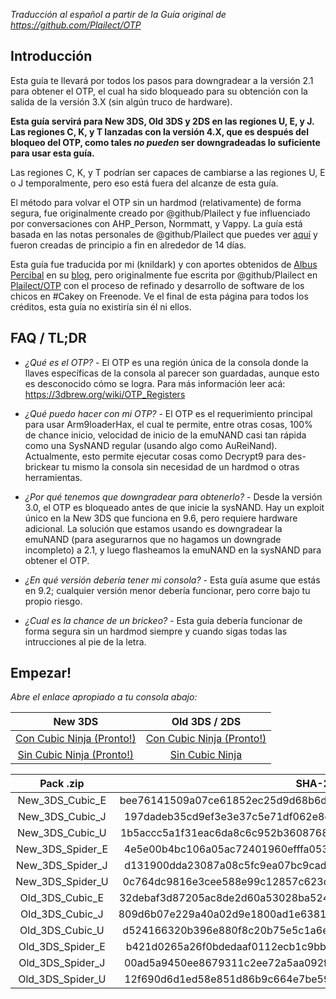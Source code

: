 *Traducción al español a partir de la Guía original de https://github.com/Plailect/OTP*

## Introducción

Esta guía te llevará por todos los pasos para downgradear a la versión 2.1 para obtener el OTP, el cual ha sido bloqueado para su obtención con la salida de la versión 3.X (sin algún truco de hardware).

**Esta guía servirá para New 3DS, Old 3DS y 2DS en las regiones U, E, y J. Las regiones C, K, y T lanzadas con la versión 4.X, que es después del bloqueo del OTP, como tales *no pueden* ser downgradeadas lo suficiente para usar esta guía.**

Las regiones C, K, y T podrían ser capaces de cambiarse a las regiones U, E o J temporalmente, pero eso está fuera del alcanze de esta guía.

El método para volvar el OTP sin un hardmod (relativamente) de forma segura, fue originalmente creado por @github/Plailect y fue influenciado por conversaciones con AHP_Person, Normmatt, y Vappy. La guía está basada en las notas personales de @github/Plailect que puedes ver [aquí](https://www.irccloud.com/pastebin/SfsLwHWS/OTP+Notes) y fueron creadas de principio a fin en alrededor de 14 días.

Esta guía fue traducida por mi (knildark) y con aportes obtenidos de [Albus Percibal]( https://plus.google.com/103887204870368587707) en su [blog](http://a9lh3ds.blogspot.cl/), pero originalmente fue escrita por @github/Plailect en [Plailect/OTP](https://github.com/Plailect/OTP) con el proceso de refinado y desarrollo de software de los chicos en #Cakey on Freenode. Ve el final de esta página para todos los créditos, esta guía no existiría sin él ni ellos.

## FAQ / TL;DR

+ *¿Qué es el OTP?* -
  El OTP es una región única de la consola donde la llaves específicas de la consola al parecer son guardadas, aunque esto es desconocido cómo se logra. Para más información leer acá: https://3dbrew.org/wiki/OTP_Registers

+ *¿Qué puedo hacer con mi OTP?* -
  El OTP es el requerimiento principal para usar Arm9loaderHax, el cual te permite, entre otras cosas, 100% de chance inicio, velocidad de inicio de la emuNAND casi tan rápida como una SysNAND regular (usando algo como AuReiNand). Actualmente, esto permite ejecutar cosas como Decrypt9 para des-brickear tu mismo la consola sin necesidad de un hardmod o otras herramientas.

+ *¿Por qué tenemos que downgradear para obtenerlo?* -
  Desde la versión 3.0, el OTP es bloqueado antes de que inicie la sysNAND. Hay un exploit único en la New 3DS que funciona en 9.6, pero requiere hardware adicional. La solución que estamos usando es downgradear la emuNAND (para asegurarnos que no hagamos un downgrade incompleto) a 2.1, y luego flasheamos la emuNAND en la sysNAND para obtener el OTP.

+ *¿En qué versión debería tener mi consola?* -
  Esta guía asume que estás en 9.2; cualquier versión menor debería funcionar, pero corre bajo tu propio riesgo.

+ *¿Cual es la chance de un brickeo?* -
  Esta guía debería funcionar de forma segura sin un hardmod siempre y cuando sigas todas las intrucciones al pie de la letra.

## Empezar!

*Abre el enlace apropiado a tu consola abajo:*

New 3DS | Old 3DS / 2DS
:---: | :---:
[Con Cubic Ninja (Pronto!)](#) | [Con Cubic Ninja (Pronto!)](#)
[Sin Cubic Ninja (Pronto!)](#) | [Sin Cubic Ninja](https://github.com/knildark/OTP/blob/master/Old_3DS_Spider.md)

Pack .zip | SHA-256
:---: | :---:
New_3DS_Cubic_E | bee76141509a07ce61852ec25d9d68b6deaa2cf2d85842442a3029bb680da599
New_3DS_Cubic_J | 197dadeb35cd9ef3e3e37c5e71df062e8e940215a0c3ec9eb98c90d8e0d8cc0f
New_3DS_Cubic_U | 1b5accc5a1f31eac6da8c6c952b3608768d1267ecb21423b360541c3c817172c
New_3DS_Spider_E | 4e5e00b4bc106a05ac72401960efffa0537f48b3922f781b52800857b2ad73e9
New_3DS_Spider_J | d131900dda23087a08c5fc9ea07bc9cad989fdbfe4c551b0c0096b46dd3f9834
New_3DS_Spider_U | 0c764dc9816e3cee588e99c12857c623d77f986f20ff6d550a86b54123a6c538
Old_3DS_Cubic_E | 32debaf3d87205ac8de2d60a53028ba524d3b1544ca966299bd2090003140a9c
Old_3DS_Cubic_J | 809d6b07e229a40a02d9e1800ad1e6381073959d4cac567c31cdbe52174c96a4
Old_3DS_Cubic_U | d524166320b396e880f8c20b75e5c1a6e2ac5d51a6e7d1bf98c7d6388c5f8ebe
Old_3DS_Spider_E | b421d0265a26f0bdedaaf0112ecb1c9bbe0a5a2d4cd2a29dd7f09e0e5de51fa1
Old_3DS_Spider_J | 00ad5a9450ee8679311c2ee72a5aa092feaf490f606a4c16c64b5560d81af709
Old_3DS_Spider_U | 12f690d6d1ed58e851d86b9c664e7be59994d997f57ffb85aabcf1746cb65e14
